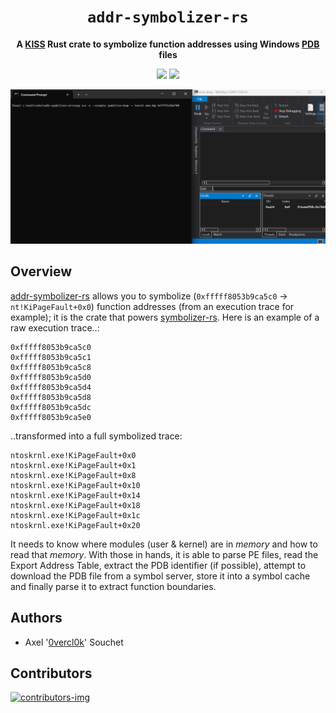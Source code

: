 <div align='center'>
  <h1><code>addr-symbolizer-rs</code></h1>
  <p>
    <strong>A <a href="https://en.wikipedia.org/wiki/KISS_principle">KISS</a> Rust crate to symbolize function addresses using Windows <a href="https://en.wikipedia.org/wiki/Program_database">PDB</a> files</strong>
  </p>
  <p>
    <a href="https://crates.io/crates/addr-symbolizer-rs"><img src="https://img.shields.io/crates/v/addr-symbolizer-rs.svg" /></a>
    <img src='https://github.com/0vercl0k/addr-symbolizer-rs/workflows/Builds/badge.svg'/>
  </p>
  <p>
    <img src='https://github.com/0vercl0k/addr-symbolizer-rs/raw/main/pics/addr-symbolizer-rs.webp'/>
  </p>
</div>

## Overview

[addr-symbolizer-rs](https://github.com/0vercl0k/addr-symbolizer-rs) allows you to symbolize (`0xfffff8053b9ca5c0` -> `nt!KiPageFault+0x0`) function addresses (from an execution trace for example); it is the crate that powers [symbolizer-rs](https://github.com/0vercl0k/symbolizer-rs). Here is an example of a raw execution trace..:

```text
0xfffff8053b9ca5c0
0xfffff8053b9ca5c1
0xfffff8053b9ca5c8
0xfffff8053b9ca5d0
0xfffff8053b9ca5d4
0xfffff8053b9ca5d8
0xfffff8053b9ca5dc
0xfffff8053b9ca5e0
```

..transformed into a full symbolized trace:

```text
ntoskrnl.exe!KiPageFault+0x0
ntoskrnl.exe!KiPageFault+0x1
ntoskrnl.exe!KiPageFault+0x8
ntoskrnl.exe!KiPageFault+0x10
ntoskrnl.exe!KiPageFault+0x14
ntoskrnl.exe!KiPageFault+0x18
ntoskrnl.exe!KiPageFault+0x1c
ntoskrnl.exe!KiPageFault+0x20
```

It needs to know where modules (user & kernel) are in *memory* and how to read that *memory*. With those in hands, it is able to parse PE files, read the Export Address Table, extract the PDB identifier (if possible), attempt to download the PDB file from a symbol server, store it into a symbol cache and finally parse it to extract function boundaries.

## Authors

* Axel '[0vercl0k](https://twitter.com/0vercl0k)' Souchet

## Contributors

[ ![contributors-img](https://contrib.rocks/image?repo=0vercl0k/addr-symbolizer-rs) ](https://github.com/0vercl0k/addr-symbolizer-rs/graphs/contributors)
